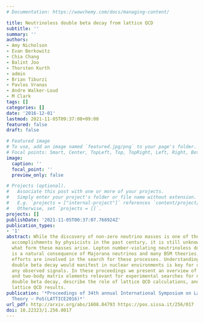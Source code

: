 ```yaml
---
# Documentation: https://wowchemy.com/docs/managing-content/

title: Neutrinoless double beta decay from lattice QCD
subtitle: ''
summary: ''
authors:
- Amy Nicholson
- Evan Berkowitz
- Chia Chang
- Balint Joo
- Thorsten Kurth
- admin
- Brian Tiburzi
- Pavlos Vranas
- Andre Walker-Loud
- M Clark
tags: []
categories: []
date: '2016-12-01'
lastmod: 2021-11-05T09:37:08+09:00
featured: false
draft: false

# Featured image
# To use, add an image named `featured.jpg/png` to your page's folder.
# Focal points: Smart, Center, TopLeft, Top, TopRight, Left, Right, BottomLeft, Bottom, BottomRight.
image:
  caption: ''
  focal_point: ''
  preview_only: false

# Projects (optional).
#   Associate this post with one or more of your projects.
#   Simply enter your project's folder or file name without extension.
#   E.g. `projects = ["internal-project"]` references `content/project/deep-learning/index.md`.
#   Otherwise, set `projects = []`.
projects: []
publishDate: '2021-11-05T00:37:07.768924Z'
publication_types:
- '1'
abstract: While the discovery of non-zero neutrino masses is one of the most important
  accomplishments by physicists in the past century, it is still unknown how and in
  what form these masses arise. Lepton number-violating neutrinoless double beta decay
  is a natural consequence of Majorana neutrinos and many BSM theories, and many experimental
  efforts are involved in the search for these processes. Understanding how neutrinoless
  double beta decay would manifest in nuclear environments is key for understanding
  any observed signals. In these proceedings we present an overview of a set of one-
  and two-body matrix elements relevant for experimental searches for neutrinoless
  double beta decay, describe the role of lattice QCD calculations, and present preliminary
  lattice QCD results.
publication: '*Proceedings of 34th annual International Symposium on Lattice Field
  Theory — PoS(LATTICE2016)*'
url_pdf: http://arxiv.org/abs/1608.04793 https://pos.sissa.it/256/017
doi: 10.22323/1.256.0017
---
```


